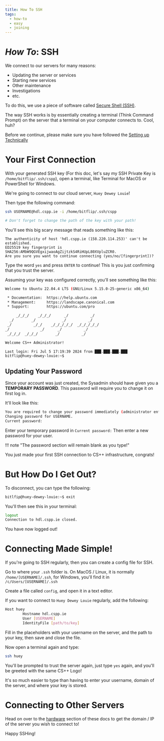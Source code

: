 ```yaml
---
title: How To SSH
tags:
  - how-to
  - easy
  - joining
---
```

# *How To*: SSH

We connect to our servers for many reasons:
- Updating the server or services
- Starting new services
- Other maintenance
- Investigations
- etc.

To do this, we use a piece of software called [Secure Shell (SSH)](https://en.wikipedia.org/wiki/Secure_Shell).

The way SSH works is by essentially creating a terminal (Think Command Prompt) on the server that a terminal on your computer connects to. Cool, huh?

Before we continue, please make sure you have followed the [Setting up Technically](./joining-committee.md)

# Your First Connection
With your generated SSH key (For this doc, let's say my SSH Private Key is `/home/bitflip/.ssh/cspp`), open a terminal, like Terminal for MacOS or PowerShell for Windows.

We're going to connect to our cloud server, `Huey Dewey Louie`!

Then type the following command:
```bash
ssh USERNAME@hdl.cspp.ie -i /home/bitflip/.ssh/cspp

# Don't forget to change the path of the key with your path!
```

You'll see this big scary message that reads something like this:
```
The authenticity of host 'hdl.cspp.ie (158.220.114.253)' can't be established.
ED25519 key fingerprint is SHA256:AMbW9QGVEgxijwaoAgZijtzkS4RiHUpL80XVpluZCR0.
Are you sure you want to continue connecting (yes/no/[fingerprint])?
```

Type the word `yes` and press `ENTER` to continue! This is you just confirming that you trust the server.

Assuming your key was configured correctly, you'll see something like this:
```bash
Welcome to Ubuntu 22.04.4 LTS (GNU/Linux 5.15.0-25-generic x86_64)

 * Documentation:  https://help.ubuntu.com
 * Management:     https://landscape.canonical.com
 * Support:        https://ubuntu.com/pro

     _/_/_/    _/_/_/      _/          _/
  _/        _/            _/          _/
 _/          _/_/    _/_/_/_/_/  _/_/_/_/_/
_/              _/      _/          _/
 _/_/_/  _/_/_/        _/          _/

Welcome CS++ Administrator!

Last login: Fri Jul 5 17:19:39 2024 from ███.███.███.███
bitflip@huey-dewey-louie:~$
```

## Updating Your Password
Since your account was just created, the Sysadmin should have given you a **TEMPORARY PASSWORD**. This password will require you to change it on first log in.

It'll look like this:
```bash
You are required to change your password immediately (administrator enforced).
Changing password for USERNAME.
Current password:
```

Enter your temporary password in `Current password:`
Then enter a new password for your user.

!!! note "The password section will remain blank as you type!"

You just made your first SSH connection to CS++ infrastructure, congrats!

# But How Do I Get Out?
To disconnect, you can type the following:
```bash
bitlfip@huey-dewey-louie:~$ exit
```

You'll then see this in your terminal:
```bash
logout
Connection to hdl.cspp.ie closed.
```

You have now logged out!

# Connecting Made Simple!
If you're going to SSH regularly, then you can create a config file for SSH.

Go to where your `.ssh` folder is. On MacOS / Linux, it is normally `/home/[USERNAME]/.ssh`, for Windows, you'll find it in `/c/Users/[USERNAME]/.ssh`

Create a file called `config`, and open it in a text editor.

If you want to connect to `Huey Dewey Louie` regularly, add the following:
```bash
Host huey
        Hostname hdl.cspp.ie
        User [USERNAME]
        IdentityFile [path/to/key]
```
Fill in the placeholders with your username on the server, and the path to your key, then save and close the file.

Now open a terminal again and type:
```bash
ssh huey
```

You'll be prompted to trust the server again, just type `yes` again, and you'll be greeted with the same CS++ Logo!

It's so much easier to type than having to enter your username, domain of the server, and where your key is stored.

# Connecting to Other Servers
Head on over to the [hardware](../hardware/index.md) section of these docs to get the domain / IP of the server you wish to connect to!

Happy SSHing!